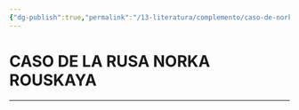 ```yaml
---
{"dg-publish":true,"permalink":"/13-literatura/complemento/caso-de-norka-rouskaya/","tags":["Literatura","Complemento"]}
---
```


# CASO DE LA RUSA NORKA ROUSKAYA
---



